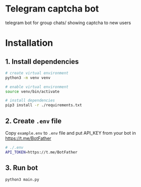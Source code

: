 # Telegram captcha bot
telegram bot for group chats/ showing captcha to new users

# Installation

## 1. Install dependencies

```bash
# create virtual environment
python3 -m venv venv

# enable virtual environment
source venv/bin/activate 

# install dependencies
pip3 install -r ./requirements.txt
```

## 2. Create `.env` file

Copy `example.env` to `.env` file and put API_KEY from your bot in https://t.me/BotFather

```bash
# ./.env
API_TOKEN=https://t.me/BotFather
```

## 3. Run bot
```bash
python3 main.py
```
